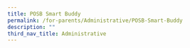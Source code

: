 ```yaml
---
title: POSB Smart Buddy
permalink: /for-parents/Administrative/POSB-Smart-Buddy
description: ""
third_nav_title: Administrative
---
```

